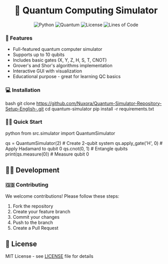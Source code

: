 <div align="center">
  <h1>🌌 Quantum Computing Simulator</h1>
  
 ![Python](https://img.shields.io/badge/Made%20with-Python%203.8+-blue.svg)
![Quantum](https://img.shields.io/badge/Quantum-Simulator-purple)
![License](https://img.shields.io/badge/License-MIT-yellow)
![Lines of Code](https://img.shields.io/badge/Lines%20of%20Code-3185-brightgreen)

</div>

### 🚀 Features
- Full-featured quantum computer simulator
- Supports up to 10 qubits
- Includes basic gates (X, Y, Z, H, S, T, CNOT)
- Grover's and Shor's algorithms implementation
- Interactive GUI with visualization
- Educational purpose - great for learning QC basics

### 💻 Installation
bash
git clone https://github.com/Nuxora/Quantum-Simulator-Repository-Setup-English-.git
cd quantum-simulator
pip install -r requirements.txt


### 🏃‍♂️ Quick Start
python
from src.simulator import QuantumSimulator

qs = QuantumSimulator(2)  # Create 2-qubit system
qs.apply_gate('H', 0)    # Apply Hadamard to qubit 0
qs.cnot(0, 1)            # Entangle qubits
print(qs.measure(0))      # Measure qubit 0


## 👨‍💻 Development

### 🇬🇧 Contributing
We welcome contributions! Please follow these steps:
1. Fork the repository
2. Create your feature branch
3. Commit your changes
4. Push to the branch
5. Create a Pull Request

## 📜 License 
MIT License - see [LICENSE](LICENSE) file for details  
